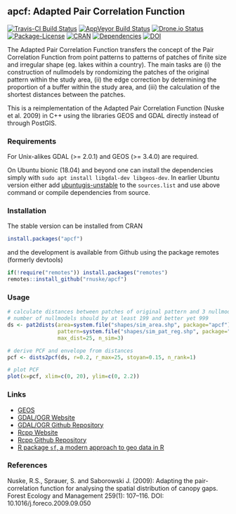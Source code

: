 ## apcf: Adapted Pair Correlation Function

[![Travis-CI Build Status](https://travis-ci.com/rnuske/apcf.svg?branch=master)](https://travis-ci.com/rnuske/apcf) 
[![AppVeyor Build Status](https://ci.appveyor.com/api/projects/status/github/rnuske/apcf?branch=master&svg=true)](https://ci.appveyor.com/project/rnuske/apcf) 
[![Drone.io Status](https://cloud.drone.io/api/badges/rnuske/apcf/status.svg)](https://cloud.drone.io/rnuske/apcf) 
[![Package-License](https://img.shields.io/badge/license-GPL--3-brightgreen.svg?style=flat)](https://www.gnu.org/licenses/gpl-3.0.html) 
[![CRAN](https://www.r-pkg.org/badges/version/apcf)](https://cran.r-project.org/package=apcf) 
[![Dependencies](https://tinyverse.netlify.com/badge/apcf)](https://cran.r-project.org/package=apcf) 
[![DOI](https://zenodo.org/badge/DOI/10.5281/zenodo.2535612.svg)](https://doi.org/10.5281/zenodo.2535612) 


The Adapted Pair Correlation Function transfers the concept of the Pair Correlation Function from point patterns to patterns of patches of finite size and irregular shape (eg. lakes within a country). The main tasks are (i) the construction of nullmodels by rondomizing the patches of the original pattern within the study area, (ii) the edge correction by determining the proportion of a buffer within the study area, and (iii) the calculation of the shortest distances between the patches.

This is a reimplementation of the Adapted Pair Correlation Function (Nuske et al. 2009) in C++ using the libraries GEOS and GDAL directly instead of through PostGIS.


### Requirements
For Unix-alikes GDAL (>= 2.0.1) and GEOS (>= 3.4.0) are required.

On Ubuntu bionic (18.04) and beyond one can install the dependencies simply with `sudo apt install libgdal-dev libgeos-dev`. 
In earlier Ubuntu version either add [ubuntugis-unstable](http://ppa.launchpad.net/ubuntugis/ubuntugis-unstable/ubuntu/) to the `sources.list` and use above command or compile dependencies from source.


### Installation
The stable version can be installed from CRAN
```r
install.packages("apcf")
```

and the development is available from Github using the package remotes (formerly devtools)
```r
if(!require("remotes")) install.packages("remotes")
remotes::install_github("rnuske/apcf")
```


### Usage
```r
# calculate distances between patches of original pattern and 3 nullmodels
# number of nullmodels should by at least 199 and better yet 999
ds <- pat2dists(area=system.file("shapes/sim_area.shp", package="apcf"),
                pattern=system.file("shapes/sim_pat_reg.shp", package="apcf"),
                max_dist=25, n_sim=3)

# derive PCF and envelope from distances
pcf <- dists2pcf(ds, r=0.2, r_max=25, stoyan=0.15, n_rank=1)

# plot PCF
plot(x=pcf, xlim=c(0, 20), ylim=c(0, 2.2))
```


### Links
* [GEOS](https://trac.osgeo.org/geos/)
* [GDAL/OGR Website](https://www.gdal.org/)
* [GDAL/OGR Github Repository](https://github.com/OSGeo/gdal)
* [Rcpp Website](http://www.rcpp.org/)
* [Rcpp Github Repository](https://github.com/RcppCore/Rcpp)
* [R package `sf`, a modern approach to geo data in R](https://github.com/r-spatial/sf)


### References
Nuske, R.S., Sprauer, S. and Saborowski J. (2009): Adapting the pair-correlation function for analysing the spatial distribution of canopy gaps. Forest Ecology and Management 259(1): 107–116. DOI: 10.1016/j.foreco.2009.09.050
